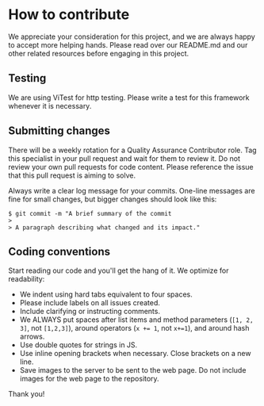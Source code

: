 # How to contribute

We appreciate your consideration for this project, and we are always happy to accept more helping hands. Please read over our README.md and our other related resources before engaging in this project.

## Testing

We are using ViTest for http testing. Please write a test for this framework whenever it is necessary.

## Submitting changes

There will be a weekly rotation for a Quality Assurance Contributor role. Tag this specialist in your pull request and wait for them to review it. Do not review your own pull requests for code content. Please reference the issue that this pull request is aiming to solve.

Always write a clear log message for your commits. One-line messages are fine for small changes, but bigger changes should look like this:

    $ git commit -m "A brief summary of the commit
    > 
    > A paragraph describing what changed and its impact."

## Coding conventions

Start reading our code and you'll get the hang of it. We optimize for readability:

  * We indent using hard tabs equivalent to four spaces.
  * Please include labels on all issues created.
  * Include clarifying or instructing comments.
  * We ALWAYS put spaces after list items and method parameters (`[1, 2, 3]`, not `[1,2,3]`), around operators (`x += 1`, not `x+=1`), and around hash arrows.
  * Use double quotes for strings in JS.
  * Use inline opening brackets when necessary. Close brackets on a new line.
  * Save images to the server to be sent to the web page. Do not include images for the web page to the repository.

Thank you!

